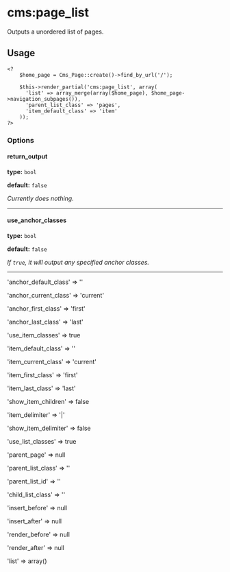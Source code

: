# cms:page_list

Outputs a unordered list of pages.

## Usage

	<?
		$home_page = Cms_Page::create()->find_by_url('/');

		$this->render_partial('cms:page_list', array(
		  'list' => array_merge(array($home_page), $home_page->navigation_subpages()),
		  'parent_list_class' => 'pages',
		  'item_default_class' => 'item'
		));
	?>

### Options

#### return_output

**type:** `bool`

**default:** `false`

*Currently does nothing.*

---

#### use_anchor_classes

**type:** `bool`

**default:** `false`

*If `true`, it will output any specified anchor classes.*

---

'anchor_default_class' => ''

'anchor_current_class' => 'current'

'anchor_first_class' => 'first'

'anchor_last_class' => 'last'

'use_item_classes' => true

'item_default_class' => ''

'item_current_class' => 'current'

'item_first_class' => 'first'

'item_last_class' => 'last'

'show_item_children' => false

'item_delimiter' => '|'

'show_item_delimiter' => false

'use_list_classes' => true

'parent_page' => null

'parent_list_class' => ''

'parent_list_id' => ''

'child_list_class' => ''

'insert_before' => null

'insert_after' => null

'render_before' => null

'render_after' => null

'list' => array()
